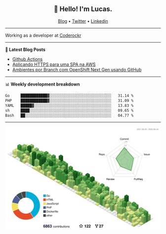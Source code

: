 <h2 align="center">👋 Hello! I'm Lucas.</h2>
<p align="center">
  <a href="https://www.lucassabreu.net.br/">Blog</a> •
  <a href="https://twitter.com/lucassabreu">Twitter</a> •
  <a href="https://www.linkedin.com/in/lucassantosabreu/">Linkedin</a>
</p>

---

Working as a developer at [Coderockr](https://github.com/Coderockr)

---

**📝 Latest Blog Posts**

<!-- BLOG-POST-LIST:START -->
- [Github Actions](https://www.lucassabreu.net.br/post/github-actions/)
- [Aplicando HTTPS para uma SPA na AWS](https://www.lucassabreu.net.br/post/aplicando-https-para-uma-spa-na-aws/)
- [Ambientes por Branch com OpenShift Next Gen usando GitHub](https://www.lucassabreu.net.br/post/ambientes-por-branch-com-openshift-next-gen-usando-github/)
<!-- BLOG-POST-LIST:END -->

---

📊 **Weekly development breakdown**
<!--START_SECTION:waka-->
```text
Go     ████████████▓░░░░░░░░░░░░░░░░░░░░░░░░░░░░   31.14 % 
PHP    ████████████▓░░░░░░░░░░░░░░░░░░░░░░░░░░░░   31.09 % 
YAML   █████▓░░░░░░░░░░░░░░░░░░░░░░░░░░░░░░░░░░░   13.83 % 
sh     ████░░░░░░░░░░░░░░░░░░░░░░░░░░░░░░░░░░░░░   09.65 % 
Bash   ██░░░░░░░░░░░░░░░░░░░░░░░░░░░░░░░░░░░░░░░   04.77 % 
```
<!--END_SECTION:waka-->

---

![](./profile-3d-contrib/profile-green-animate.svg)
